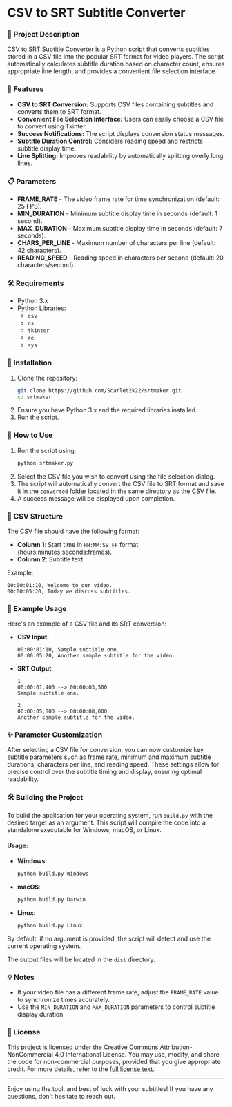 
# CSV to SRT Subtitle Converter

### 📜 Project Description
CSV to SRT Subtitle Converter is a Python script that converts subtitles stored in a CSV file into the popular SRT format for video players. The script automatically calculates subtitle duration based on character count, ensures appropriate line length, and provides a convenient file selection interface.

### 🎯 Features
- **CSV to SRT Conversion:** Supports CSV files containing subtitles and converts them to SRT format.
- **Convenient File Selection Interface:** Users can easily choose a CSV file to convert using Tkinter.
- **Success Notifications:** The script displays conversion status messages.
- **Subtitle Duration Control:** Considers reading speed and restricts subtitle display time.
- **Line Splitting:** Improves readability by automatically splitting overly long lines.

### 📋 Parameters
- **FRAME_RATE** - The video frame rate for time synchronization (default: 25 FPS).
- **MIN_DURATION** - Minimum subtitle display time in seconds (default: 1 second).
- **MAX_DURATION** - Maximum subtitle display time in seconds (default: 7 seconds).
- **CHARS_PER_LINE** - Maximum number of characters per line (default: 42 characters).
- **READING_SPEED** - Reading speed in characters per second (default: 20 characters/second).

### 🛠️ Requirements
- Python 3.x
- Python Libraries:
  - `csv`
  - `os`
  - `tkinter`
  - `re`
  - `sys`

### 🔧 Installation
1. Clone the repository:
    ```bash
    git clone https://github.com/Scarlet2k22/srtmaker.git
    cd srtmaker
    ```
2. Ensure you have Python 3.x and the required libraries installed.
3. Run the script.

### 🚀 How to Use
1. Run the script using:
   ```bash
   python srtmaker.py
   ```
2. Select the CSV file you wish to convert using the file selection dialog.
3. The script will automatically convert the CSV file to SRT format and save it in the `converted` folder located in the same directory as the CSV file.
4. A success message will be displayed upon completion.

### 📂 CSV Structure
The CSV file should have the following format:
- **Column 1**: Start time in `HH:MM:SS:FF` format (hours:minutes:seconds:frames).
- **Column 2**: Subtitle text.

Example:
```csv
00:00:01:10, Welcome to our video.
00:00:05:20, Today we discuss subtitles.
```

### 🎉 Example Usage
Here's an example of a CSV file and its SRT conversion:
- **CSV Input**:
  ```csv
  00:00:01:10, Sample subtitle one.
  00:00:05:20, Another sample subtitle for the video.
  ```
- **SRT Output**:
  ```
  1
  00:00:01,400 --> 00:00:03,500
  Sample subtitle one.

  2
  00:00:05,800 --> 00:00:08,000
  Another sample subtitle for the video.
  ```

### ✨ Parameter Customization

After selecting a CSV file for conversion, you can now customize key subtitle parameters such as frame rate, minimum and maximum subtitle durations, characters per line, and reading speed. These settings allow for precise control over the subtitle timing and display, ensuring optimal readability.

### 🛠️ Building the Project

To build the application for your operating system, run `build.py` with the desired target as an argument. This script will compile the code into a standalone executable for Windows, macOS, or Linux.

#### Usage:
- **Windows**:
  ```bash
  python build.py Windows
  ```
- **macOS**:
  ```bash
  python build.py Darwin
  ```
- **Linux**:
  ```bash
  python build.py Linux
  ```

By default, if no argument is provided, the script will detect and use the current operating system.

The output files will be located in the `dist` directory.

### 💡 Notes
- If your video file has a different frame rate, adjust the `FRAME_RATE` value to synchronize times accurately.
- Use the `MIN_DURATION` and `MAX_DURATION` parameters to control subtitle display duration.

### 📜 License
This project is licensed under the Creative Commons Attribution-NonCommercial 4.0 International License. You may use, modify, and share the code for non-commercial purposes, provided that you give appropriate credit. For more details, refer to the [full license text](LICENSE).

---

Enjoy using the tool, and best of luck with your subtitles! If you have any questions, don't hesitate to reach out.
